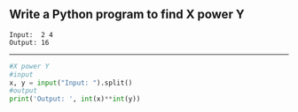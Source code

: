 ## Write a Python program to find X power Y

```
Input:  2 4
Output: 16
```

---

```python
#X power Y
#input
x, y = input("Input: ").split()
#output
print('Output: ', int(x)**int(y))
```